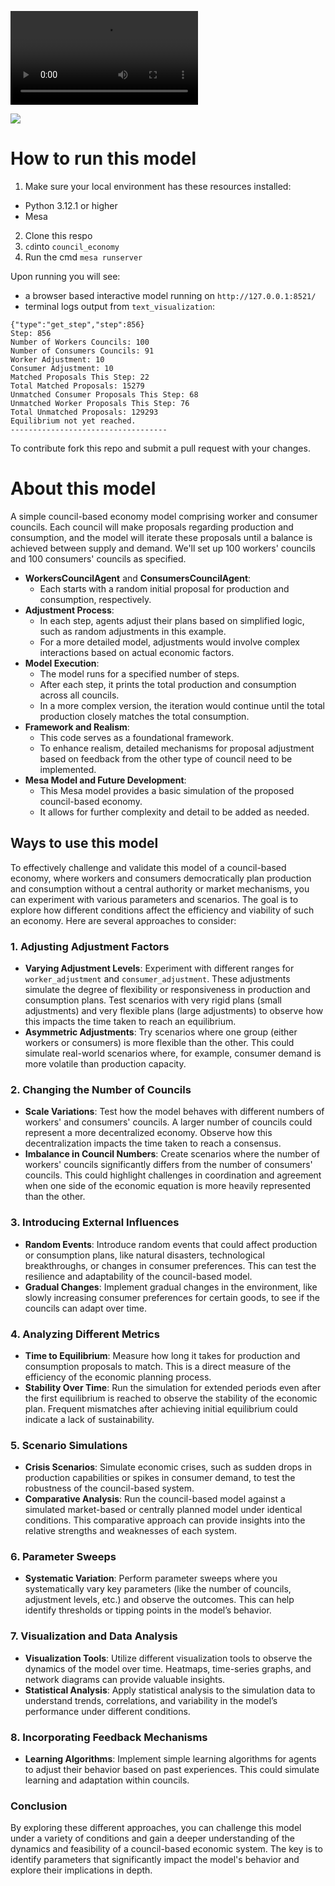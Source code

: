 
![](https://github.com/Post-Capitalist-Labs/simple-council-economy/raw/main/assets/video1351462628.mp4)


![](https://gitlab.com/titancassini/simple-council-economy-mesa-model/-/raw/main/assets/Screenshot_2023-12-30_at_00.23.36.png?ref_type=heads)

# How to run this model

1. Make sure your local environment has these resources installed:
- Python 3.12.1 or higher
- Mesa

2. Clone this respo
3. `cd`into `council_economy`
4. Run the cmd `mesa runserver` 


Upon running you will see: 
- a browser based interactive model running on `http://127.0.0.1:8521/` 
 - terminal logs output from `text_visualization`: 
```-----------------------------------
{"type":"get_step","step":856}
Step: 856
Number of Workers Councils: 100
Number of Consumers Councils: 91
Worker Adjustment: 10
Consumer Adjustment: 10
Matched Proposals This Step: 22
Total Matched Proposals: 15279
Unmatched Consumer Proposals This Step: 68
Unmatched Worker Proposals This Step: 76
Total Unmatched Proposals: 129293
Equilibrium not yet reached.
-----------------------------------
```
To contribute fork this repo and submit a pull request with your changes.

# About this model

 A simple council-based economy model comprising worker and consumer councils. Each council will make proposals regarding production and consumption, and the model will iterate these proposals until a balance is achieved between supply and demand. We'll set up 100 workers' councils and 100 consumers' councils as specified.

- **WorkersCouncilAgent** and **ConsumersCouncilAgent**:
  - Each starts with a random initial proposal for production and consumption, respectively.
- **Adjustment Process**:
  - In each step, agents adjust their plans based on simplified logic, such as random adjustments in this example.
  - For a more detailed model, adjustments would involve complex interactions based on actual economic factors.
- **Model Execution**:
  - The model runs for a specified number of steps.
  - After each step, it prints the total production and consumption across all councils.
  - In a more complex version, the iteration would continue until the total production closely matches the total consumption.
- **Framework and Realism**:
  - This code serves as a foundational framework.
  - To enhance realism, detailed mechanisms for proposal adjustment based on feedback from the other type of council need to be implemented.
- **Mesa Model and Future Development**:
  - This Mesa model provides a basic simulation of the proposed council-based economy.
  - It allows for further complexity and detail to be added as needed.


## Ways to use this model
To effectively challenge and validate this model of a council-based economy, where workers and consumers democratically plan production and consumption without a central authority or market mechanisms, you can experiment with various parameters and scenarios. The goal is to explore how different conditions affect the efficiency and viability of such an economy. Here are several approaches to consider:

### 1. Adjusting Adjustment Factors
- **Varying Adjustment Levels**: Experiment with different ranges for `worker_adjustment` and `consumer_adjustment`. These adjustments simulate the degree of flexibility or responsiveness in production and consumption plans. Test scenarios with very rigid plans (small adjustments) and very flexible plans (large adjustments) to observe how this impacts the time taken to reach an equilibrium.
- **Asymmetric Adjustments**: Try scenarios where one group (either workers or consumers) is more flexible than the other. This could simulate real-world scenarios where, for example, consumer demand is more volatile than production capacity.

### 2. Changing the Number of Councils
- **Scale Variations**: Test how the model behaves with different numbers of workers' and consumers' councils. A larger number of councils could represent a more decentralized economy. Observe how this decentralization impacts the time taken to reach a consensus.
- **Imbalance in Council Numbers**: Create scenarios where the number of workers' councils significantly differs from the number of consumers' councils. This could highlight challenges in coordination and agreement when one side of the economic equation is more heavily represented than the other.

### 3. Introducing External Influences
- **Random Events**: Introduce random events that could affect production or consumption plans, like natural disasters, technological breakthroughs, or changes in consumer preferences. This can test the resilience and adaptability of the council-based model.
- **Gradual Changes**: Implement gradual changes in the environment, like slowly increasing consumer preferences for certain goods, to see if the councils can adapt over time.

### 4. Analyzing Different Metrics
- **Time to Equilibrium**: Measure how long it takes for production and consumption proposals to match. This is a direct measure of the efficiency of the economic planning process.
- **Stability Over Time**: Run the simulation for extended periods even after the first equilibrium is reached to observe the stability of the economic plan. Frequent mismatches after achieving initial equilibrium could indicate a lack of sustainability.

### 5. Scenario Simulations
- **Crisis Scenarios**: Simulate economic crises, such as sudden drops in production capabilities or spikes in consumer demand, to test the robustness of the council-based system.
- **Comparative Analysis**: Run the council-based model against a simulated market-based or centrally planned model under identical conditions. This comparative approach can provide insights into the relative strengths and weaknesses of each system.

### 6. Parameter Sweeps
- **Systematic Variation**: Perform parameter sweeps where you systematically vary key parameters (like the number of councils, adjustment levels, etc.) and observe the outcomes. This can help identify thresholds or tipping points in the model’s behavior.

### 7. Visualization and Data Analysis
- **Visualization Tools**: Utilize different visualization tools to observe the dynamics of the model over time. Heatmaps, time-series graphs, and network diagrams can provide valuable insights.
- **Statistical Analysis**: Apply statistical analysis to the simulation data to understand trends, correlations, and variability in the model’s performance under different conditions.

### 8. Incorporating Feedback Mechanisms
- **Learning Algorithms**: Implement simple learning algorithms for agents to adjust their behavior based on past experiences. This could simulate learning and adaptation within councils.

### Conclusion
By exploring these different approaches, you can challenge this model under a variety of conditions and gain a deeper understanding of the dynamics and feasibility of a council-based economic system. The key is to identify parameters that significantly impact the model's behavior and explore their implications in depth.
